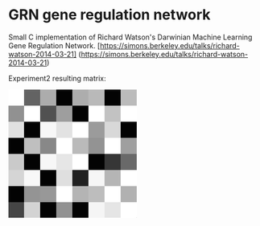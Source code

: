  GRN gene regulation network
============================

Small C implementation of Richard Watson's Darwinian Machine Learning Gene Regulation Network. [https://simons.berkeley.edu/talks/richard-watson-2014-03-21] (https://simons.berkeley.edu/talks/richard-watson-2014-03-21)

Experiment2 resulting matrix:

[![Experiment2](https://raw.githubusercontent.com/anael-seghezzi/GRN-Gene-Regulation-Network/master/experiment2/result.jpg)](https://github.com/anael-seghezzi/GRN-Gene-Regulation-Network/tree/master/experiment2)
